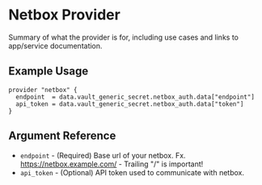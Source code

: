 # Netbox Provider

Summary of what the provider is for, including use cases and links to
app/service documentation.

## Example Usage

```hcl
provider "netbox" {
  endpoint  = data.vault_generic_secret.netbox_auth.data["endpoint"]
  api_token = data.vault_generic_secret.netbox_auth.data["token"]
}
```

## Argument Reference

* `endpoint` - (Required) Base url of your netbox. Fx. https://netbox.example.com/ - Trailing "/" is important!
* `api_token` - (Optional) API token used to communicate with netbox.
